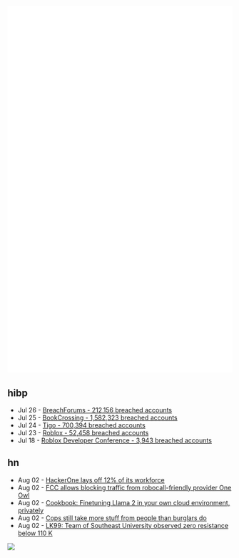 ![Metrics](https://raw.githubusercontent.com/phixion/phixion/master/metrics.svg)

## hibp

<!--
for https://github.com/phixion/phixion/blob/main/.github/workflows/feeds.yml
-->
<!--START_SECTION:haveibeenpwnd-->
- Jul 26 - [BreachForums - 212,156 breached accounts](https://haveibeenpwned.com/PwnedWebsites#BreachForums)
- Jul 25 - [BookCrossing - 1,582,323 breached accounts](https://haveibeenpwned.com/PwnedWebsites#BookCrossing)
- Jul 24 - [Tigo - 700,394 breached accounts](https://haveibeenpwned.com/PwnedWebsites#Tigo)
- Jul 23 - [Roblox - 52,458 breached accounts](https://haveibeenpwned.com/PwnedWebsites#Roblox)
- Jul 18 - [Roblox Developer Conference - 3,943 breached accounts](https://haveibeenpwned.com/PwnedWebsites#RobloxDeveloperConference)
<!--END_SECTION:haveibeenpwnd-->

## hn

<!--
for https://github.com/phixion/phixion/blob/main/.github/workflows/feeds.yml
-->
<!--START_SECTION:hn-->
- Aug 02 - [HackerOne lays off 12% of its workforce](https://www.hackerone.com/ceo/company-update)
- Aug 02 - [FCC allows blocking traffic from robocall-friendly provider One Owl](https://docs.fcc.gov/public/attachments/DA-23-652A1.txt)
- Aug 02 - [Cookbook: Finetuning Llama 2 in your own cloud environment, privately](https://blog.skypilot.co/finetuning-llama2-operational-guide/)
- Aug 02 - [Cops still take more stuff from people than burglars do](https://thewhyaxis.substack.com/p/cops-still-take-more-stuff-from-people)
- Aug 02 - [LK99: Team of Southeast University observed zero resistance below 110 K](https://twitter.com/lipez400/status/1686793608626663441)
<!--END_SECTION:hn-->

<!--
for https://yhype.me
-->
![](https://hit.yhype.me/github/profile?user_id=13013670)
